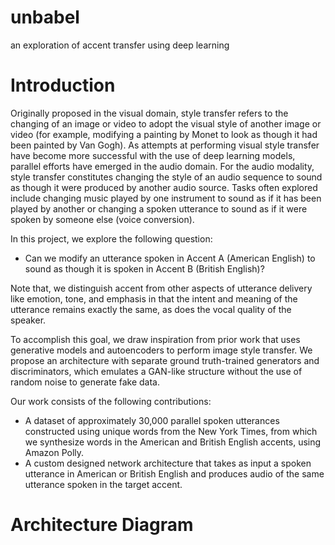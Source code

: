 # unbabel
an exploration of accent transfer using deep learning

# Introduction
Originally proposed in the visual domain, style transfer refers to the changing of an image or video to adopt the visual style of another image or video (for example, modifying a painting by Monet to look as though it had been painted by Van Gogh). As attempts at performing visual style transfer have become more successful with the use of deep learning models, parallel efforts have emerged in the audio domain. For the audio modality, style transfer constitutes changing the style of an audio sequence to sound as though it were produced by another audio source. Tasks often explored include changing music played by one instrument to sound as if it has been played by another or changing a spoken utterance to sound as if it were spoken by someone else (voice conversion).

In this project, we explore the following question:

* Can we modify an utterance spoken in Accent A (American English) to sound as though it is spoken in Accent B (British English)?

Note that, we distinguish accent from other aspects of utterance delivery like emotion, tone, and emphasis in that the intent and meaning of the utterance remains exactly the same, as does the vocal quality of the speaker.

To accomplish this goal, we draw inspiration from prior work that uses generative models and autoencoders to perform image style transfer. We propose an architecture with separate ground truth-trained generators and discriminators, which emulates a GAN-like structure without the use of random noise to generate fake data.

Our work consists of the following contributions:

* A dataset of approximately 30,000 parallel spoken utterances constructed using unique words from the New York Times, from which we synthesize words in the American and British English accents, using Amazon Polly.
* A custom designed network architecture that takes as input a spoken utterance in American or British English and produces audio of the same utterance spoken in the target accent.

# Architecture Diagram
